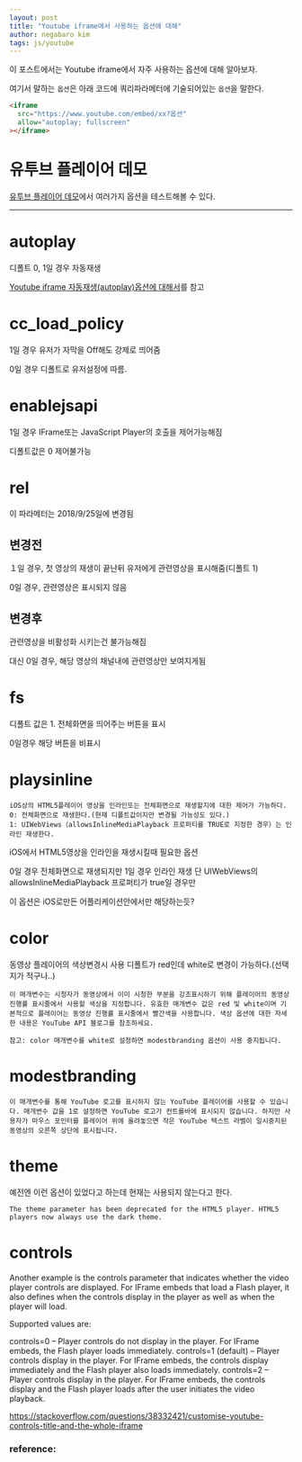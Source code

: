 ```yaml
---
layout: post
title: "Youtube iframe에서 사용하는 옵션에 대해"
author: negabaro kim
tags: js/youtube
---
```



이 포스트에서는 Youtube iframe에서 자주 사용하는 옵션에 대해 알아보자.


여기서 말하는 `옵션`은 아래 코드에 쿼리파라메터에 기술되어있는 `옵션`을 말한다.

```html
<iframe
  src="https://www.youtube.com/embed/xx?옵션"
  allow="autoplay; fullscreen"
></iframe>
```


# 유투브 플레이어 데모

[유투브 플레이어 데모]에서 여러가지 옵션을 테스트해볼 수 있다.

-----

# autoplay

디폴트 0, 1일 경우 자동재생

[Youtube iframe 자동재생(autoplay)옵션에 대해서]를 참고


# cc_load_policy

1일 경우 유저가 자막을 Off해도 강제로 띄어줌

0일 경우 디폴트로 유저설정에 따름.

# enablejsapi

1일 경우 IFrame또는  JavaScript Player의 호출을 제어가능해짐

디폴트값은 0 제어불가능


# rel

이 파라메터는 2018/9/25일에 변경됨

## 변경전

１일 경우, 첫 영상의 재생이 끝난뒤 유저에게 관련영상을 표시해줌(디폴트 1)

0일 경우, 관련영상은 표시되지 않음

## 변경후

관련영상을 비활성화 시키는건 불가능해짐

대신 0일 경우, 해당 영상의 채널내에 관련영상만 보여지게됨

# fs

디폴트 값은 1. 전체화면을 띄어주는 버튼을 표시

0일경우 해당 버튼을 비표시


# playsinline

```
iOS상의 HTML5플레이어 영상을 인라인또는 전체화면으로 재생할지에 대한 제어가 가능하다.
0: 전체화면으로 재생한다.(현재 디폴트값이지만 변경될 가능성도 있다.)
1: UIWebViews（allowsInlineMediaPlayback 프로퍼티를 TRUE로 지정한 경우）는 인라인 재생한다.
```

iOS에서 HTML5영상을 인라인을 재생시킬때 필요한 옵션

0일 경우 전체화면으로 재생되지만 1일 경우 인라인 재생
단 UIWebViews의 allowsInlineMediaPlayback 프로퍼티가 true일 경우만

이 옵션은 iOS로만든 어플리케이션안에서만 해당하는듯?

# color

동영상 플레이어의 색상변경시 사용
디폴트가 red인데 white로 변경이 가능하다.(선택지가 적구나..)

```
이 매개변수는 시청자가 동영상에서 이미 시청한 부분을 강조표시하기 위해 플레이어의 동영상 진행률 표시줄에서 사용할 색상을 지정합니다. 유효한 매개변수 값은 red 및 white이며 기본적으로 플레이어는 동영상 진행률 표시줄에서 빨간색을 사용합니다. 색상 옵션에 대한 자세한 내용은 YouTube API 블로그를 참조하세요.

참고: color 매개변수를 white로 설정하면 modestbranding 옵션이 사용 중지됩니다.
```

# modestbranding

```
이 매개변수를 통해 YouTube 로고를 표시하지 않는 YouTube 플레이어를 사용할 수 있습니다. 매개변수 값을 1로 설정하면 YouTube 로고가 컨트롤바에 표시되지 않습니다. 하지만 사용자가 마우스 포인터를 플레이어 위에 올려놓으면 작은 YouTube 텍스트 라벨이 일시중지된 동영상의 오른쪽 상단에 표시됩니다.
```

# theme

예전엔 이런 옵션이 있었다고 하는데 현재는 사용되지 않는다고 한다.

```
The theme parameter has been deprecated for the HTML5 player. HTML5 players now always use the dark theme.
```

# controls

Another example is the controls parameter that indicates whether the video player controls are displayed. For IFrame embeds that load a Flash player, it also defines when the controls display in the player as well as when the player will load.

Supported values are:

controls=0 – Player controls do not display in the player. For IFrame embeds, the Flash player loads immediately.
controls=1 (default) – Player controls display in the player. For IFrame embeds, the controls display immediately and the Flash player also loads immediately.
controls=2 – Player controls display in the player. For IFrame embeds, the controls display and the Flash player loads after the user initiates the video playback.

https://stackoverflow.com/questions/38332421/customise-youtube-controls-title-and-the-whole-iframe

### reference:

[유투브 플레이어 데모]: https://developers.google.com/youtube/youtube_player_demo
[Document]: https://developers.google.com/youtube/player_parameters?hl=ja

[Youtube iframe 자동재생(autoplay)옵션에 대해서]: https://negabaro.github.io/archive/why-does-not-working-autoplay